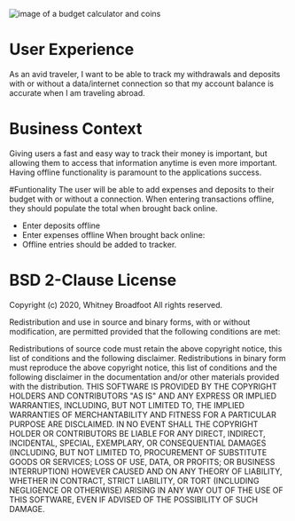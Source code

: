 ![image of a budget calculator and coins](https://user-images.githubusercontent.com/55456375/79290401-3d29f280-7e89-11ea-84f5-17d7bc8c170d.png)

# User Experience
As an avid traveler, I want to be able to track my withdrawals and deposits with or without a data/internet connection so that my account balance is accurate when I am traveling abroad.

# Business Context
Giving users a fast and easy way to track their money is important, but allowing them to access that information anytime is even more important. Having offline functionality is paramount to the applications success.

#Funtionality 
The user will be able to add expenses and deposits to their budget with or without a connection. When entering transactions offline, they should populate the total when brought back online.
* Enter deposits offline
* Enter expenses offline
When brought back online:
* Offline entries should be added to tracker.

# BSD 2-Clause License
Copyright (c) 2020, Whitney Broadfoot All rights reserved.

Redistribution and use in source and binary forms, with or without modification, are permitted provided that the following conditions are met:

Redistributions of source code must retain the above copyright notice, this list of conditions and the following disclaimer.
Redistributions in binary form must reproduce the above copyright notice, this list of conditions and the following disclaimer in the documentation and/or other materials provided with the distribution.
THIS SOFTWARE IS PROVIDED BY THE COPYRIGHT HOLDERS AND CONTRIBUTORS "AS IS" AND ANY EXPRESS OR IMPLIED WARRANTIES, INCLUDING, BUT NOT LIMITED TO, THE IMPLIED WARRANTIES OF MERCHANTABILITY AND FITNESS FOR A PARTICULAR PURPOSE ARE DISCLAIMED. IN NO EVENT SHALL THE COPYRIGHT HOLDER OR CONTRIBUTORS BE LIABLE FOR ANY DIRECT, INDIRECT, INCIDENTAL, SPECIAL, EXEMPLARY, OR CONSEQUENTIAL DAMAGES (INCLUDING, BUT NOT LIMITED TO, PROCUREMENT OF SUBSTITUTE GOODS OR SERVICES; LOSS OF USE, DATA, OR PROFITS; OR BUSINESS INTERRUPTION) HOWEVER CAUSED AND ON ANY THEORY OF LIABILITY, WHETHER IN CONTRACT, STRICT LIABILITY, OR TORT (INCLUDING NEGLIGENCE OR OTHERWISE) ARISING IN ANY WAY OUT OF THE USE OF THIS SOFTWARE, EVEN IF ADVISED OF THE POSSIBILITY OF SUCH DAMAGE.


